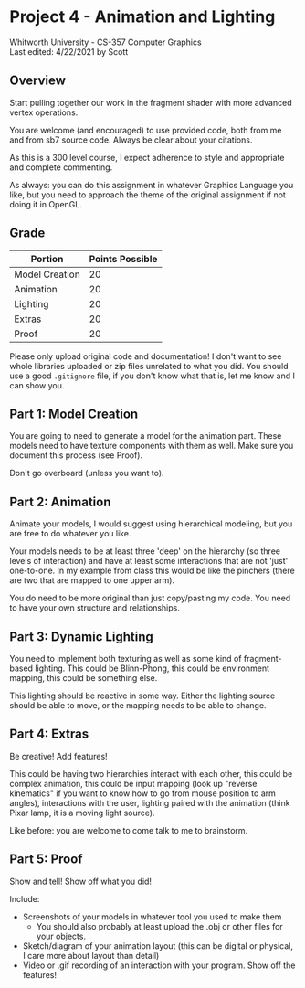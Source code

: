# Project 4 - Animation and Lighting
Whitworth University - CS-357 Computer Graphics  
Last edited: 4/22/2021 by Scott  

## Overview
Start pulling together our work in the fragment shader with more advanced vertex operations.

You are welcome (and encouraged) to use provided code, both from me and from sb7 source code. Always be clear about your citations.

As this is a 300 level course, I expect adherence to style and appropriate and complete commenting.

As always: you can do this assignment in whatever Graphics Language you like, but you need to approach the theme of the original assignment if not doing it in OpenGL.

## Grade

| Portion             | Points Possible |
|---------------------|-----------------|
| Model Creation      | 20              |
| Animation           | 20              |
| Lighting            | 20              |
| Extras              | 20              |
| Proof               | 20              |

Please only upload original code and documentation! I don't want to see whole libraries uploaded or zip files unrelated to what you did. You should use a good `.gitignore` file, if you don't know what that is, let me know and I can show you.

## Part 1: Model Creation
You are going to need to generate a model for the animation part. These models need to have texture components with them as well. Make sure you document this process (see Proof).

Don't go overboard (unless you want to). 

## Part 2: Animation
Animate your models, I would suggest using hierarchical modeling, but you are free to do whatever you like.

Your models needs to be at least three 'deep' on the hierarchy (so three levels of interaction) and have at least some interactions that are not 'just' one-to-one. In my example from class this would be like the pinchers (there are two that are mapped to one upper arm).

You do need to be more original than just copy/pasting my code. You need to have your own structure and relationships.

## Part 3: Dynamic Lighting 
You need to implement both texturing as well as some kind of fragment-based lighting. This could be Blinn-Phong, this could be environment mapping, this could be something else.

This lighting should be reactive in some way. Either the lighting source should be able to move, or the mapping needs to be able to change. 

## Part 4: Extras

Be creative! Add features!

This could be having two hierarchies interact with each other, this could be complex animation, this could be input mapping (look up "reverse kinematics" if you want to know how to go from mouse position to arm angles), interactions with the user, lighting paired with the animation (think Pixar lamp, it is a moving light source).

Like before: you are welcome to come talk to me to brainstorm.

## Part 5: Proof
Show and tell! Show off what you did!

Include:
* Screenshots of your models in whatever tool you used to make them
  * You should also probably at least upload the .obj or other files for your objects.
* Sketch/diagram of your animation layout (this can be digital or physical, I care more about layout than detail)
* Video or .gif recording of an interaction with your program. Show off the features!
